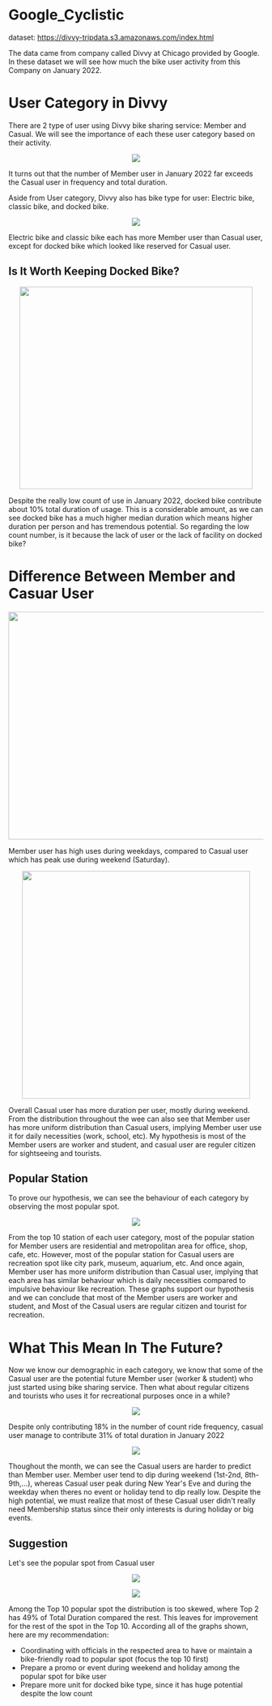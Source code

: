 # Google_Cyclistic
dataset: https://divvy-tripdata.s3.amazonaws.com/index.html

The data came from company called Divvy at Chicago provided by Google. In these dataset we will see how much the bike user activity from this Company on January 2022.

# User Category in Divvy
There are 2 type of user using Divvy bike sharing service: Member and Casual. We will see the importance of each these user category based on their activity.
 <p align="center">
 <img src="https://github.com/salmanzf/Google_Cyclistic/blob/streamlit/Gambar/gambar1.png">
 </p>
It turns out that the number of Member user in January 2022 far exceeds the Casual user in frequency and total duration.

Aside from User category, Divvy also has bike type for user: Electric bike, classic bike, and docked bike.
<p align="center">
 <img src="https://github.com/salmanzf/Google_Cyclistic/blob/streamlit/Gambar/gambar2.png">
 </p>
Electric bike and classic bike each has more Member user than Casual user, except for docked bike which looked like reserved for Casual user.

## Is It Worth Keeping Docked Bike?
 <p align="center">
 <img width="460" height="400" src="https://github.com/salmanzf/Google_Cyclistic/blob/streamlit/Gambar/gambar3.png">
 </p>
Despite the really low count of use in January 2022, docked bike contribute about 10% total duration of usage. This is a considerable amount, as we can see docked bike has a much higher median duration which means higher duration per person and has tremendous potential. So regarding the low count number, is it because the lack of user or the lack of facility on docked bike?

# Difference Between Member and Casuar User
 <p align="center">
 <img width="550" height="450" src="https://github.com/salmanzf/Google_Cyclistic/blob/streamlit/Gambar/gambar4.png">
 </p>
Member user has high uses during weekdays, compared to Casual user which has peak use during weekend (Saturday).
<p align="center">
 <img widht="550" height="450" src="https://github.com/salmanzf/Google_Cyclistic/blob/streamlit/Gambar/gambar5.png">
 </p>
Overall Casual user has more duration per user, mostly during weekend. From the distribution throughout the wee can also see that Member user has more uniform distribution than Casual users, implying Member user use it for daily necessities (work, school, etc). My hypothesis is most of the Member users are worker and student, and casual user are reguler citizen for sightseeing and tourists.

## Popular Station
To prove our hypothesis, we can see the behaviour of each category by observing the most popular spot.
<p align="center">
 <img src="https://github.com/salmanzf/Google_Cyclistic/blob/streamlit/Gambar/gambar6.png">
 </p>
From the top 10 station of each user category, most of the popular station for Member users are residential and metropolitan area for office, shop, cafe, etc. However, most of the popular station for Casual users are recreation spot like city park, museum, aquarium, etc. And once again, Member user has more uniform distribution than Casual user, implying that each area has similar behaviour which is daily necessities compared to impulsive behaviour like recreation. These graphs support our hypothesis and we can conclude that most of the Member users are worker and student, and Most of the Casual users are regular citizen and tourist for recreation.

# What This Mean In The Future?
Now we know our demographic in each category, we know that some of the Casual user are the potential future Member user (worker & student) who just started using bike sharing service. Then what about regular citizens and tourists who uses it for recreational purposes once in a while?
<p align="center">
 <img src="https://github.com/salmanzf/Google_Cyclistic/blob/streamlit/Gambar/gambar7.png">
 </p>
Despite only contributing 18% in the number of count ride frequency, casual user manage to contribute 31% of total duration in January 2022
<p align="center">
 <img src="https://github.com/salmanzf/Google_Cyclistic/blob/streamlit/Gambar/gambar8.png">
 </p>
Thoughout the month, we can see the Casual users are harder to predict than Member user. Member user tend to dip during weekend (1st-2nd, 8th-9th,...), whereas Casual user peak during New Year's Eve and during the weekday when theres no event or holiday tend to dip really low. Despite the high potential, we must realize that most of these Casual user didn't really need Membership status since their only interests is during holiday or big events.

## Suggestion
Let's see the popular spot from Casual user
<p align="center">
 <img src="https://github.com/salmanzf/Google_Cyclistic/blob/streamlit/Gambar/gambar9.png">
 </p>
<p align="center">
 <img src="https://github.com/salmanzf/Google_Cyclistic/blob/streamlit/Gambar/gambar10.png">
 </p>
Among the Top 10 popular spot the distribution is too skewed, where Top 2 has 49% of Total Duration compared the rest. This leaves for improvement for the rest of the spot in the Top 10.
According all of the graphs shown, here are my recommendation:
 
- Coordinating with officials in the respected area to have or maintain a bike-friendly road to popular spot (focus the top 10 first)
- Prepare a promo or event during weekend and holiday among the popular spot for bike user
- Prepare more unit for docked bike type, since it has huge potential despite the low count
